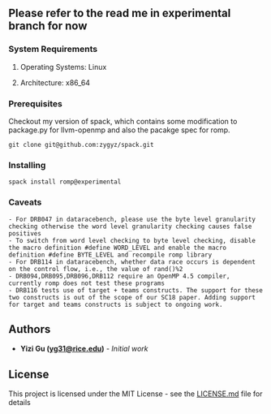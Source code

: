 ## Please refer to the read me in experimental branch for now




### System Requirements
1. Operating Systems:  Linux

2. Architecture:  x86_64

### Prerequisites
Checkout my version of spack, which contains some modification to package.py for llvm-openmp 
and also the pacakge spec for romp.

`git clone git@github.com:zygyz/spack.git`


### Installing
`spack install romp@experimental`

### Caveats
    - For DRB047 in dataracebench, please use the byte level granularity checking otherwise the word level granularity checking causes false positives 
    - To switch from word level checking to byte level checking, disable the macro definition #define WORD_LEVEL and enable the macro definition #define BYTE_LEVEL and recompile romp library
    - For DRB114 in dataracebench, whether data race occurs is dependent on the control flow, i.e., the value of rand()%2 
    - DRB094,DRB095,DRB096,DRB112 require an OpenMP 4.5 compiler, currently romp does not test these programs
    - DRB116 tests use of target + teams constructs. The support for these two constructs is out of the scope of our SC18 paper. Adding support for target and teams constructs is subject to ongoing work.
## Authors

* **Yizi Gu (yg31@rice.edu)** - *Initial work* 

## License

This project is licensed under the MIT License - see the [LICENSE.md](LICENSE.md) file for details
